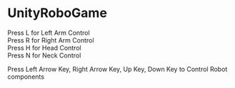 # UnityRoboGame

Press L for Left Arm Control </br>
Press R for Right Arm Control </br>
Press H for Head Control </br>
Press N for Neck Control </br>
<p>
Press Left Arrow Key, Right Arrow Key, Up Key, Down Key to Control Robot components

  
</p>
